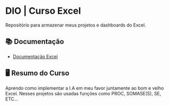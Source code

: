 
# DIO | Curso Excel

Repositório para armazenar meus projetos e dashboards do Excel.



##  📚 Documentação

- [Documentação Excel](https://support.microsoft.com/pt-br/office/fun%C3%A7%C3%B5es-do-excel-por-categoria-5f91f4e9-7b42-46d2-9bd1-63f26a86c0eb)


## 🖥️ Resumo do Curso 


Aprendo como implementar a I.A em meu favor juntamente ao bom e velho Excel.
Nesses projetos são usadas funções como PROC, SOMASE(S), SE, ETC... 
